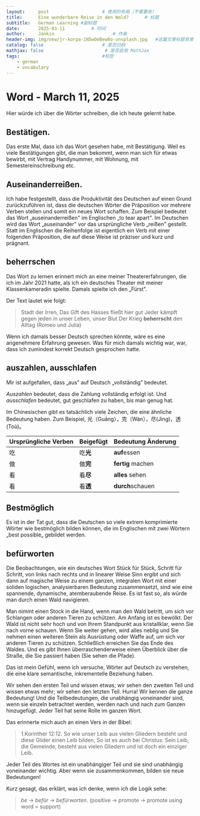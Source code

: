 ```yaml
---
layout:     post   				    # 使用的布局（不需要改）
title:      Eine wunderbare Reise in den Wald?  	# 标题 
subtitle:   German Learning #副标题
date:       2025-03-11 			# 时间
author:     Jankin 						# 作者
header-img: img/new/jr-korpa-1N5wOeBew8o-unsplash.jpg 	#这篇文章标题背景图片
catalog: false 						# 是否归档
mathjax: false                       # 是否启用 MathJax
tags:								#标签
    - german
    - vocabulary
---
```

# Word - March 11, 2025

Hier würde ich über die Wörter schreiben, die ich heute gelernt habe.

## Bestätigen.

Das erste Mal, dass ich das Wort gesehen habe, mit Bestätigung. Weil es viele Bestätigungen gibt, die man bekommt, wenn man sich für etwas bewirbt, mit Vertrag Handynummer, mit Wohnung, mit Semestereinschreibung etc.

## Auseinanderreißen.

Ich habe festgestellt, dass die Produktivität des Deutschen auf einen Grund zurückzuführen ist, dass die deutschen Wörter die Präposition vor mehrere Verben stellen und somit ein neues Wort schaffen. Zum Beispiel bedeutet das Wort „auseinanderreißen" im Englischen „to tear apart". Im Deutschen wird das Wort „auseinander" vor das ursprüngliche Verb „reißen" gestellt. Statt im Englischen die Reihenfolge ist eigentlich ein Verb mit einer folgenden Präposition, die auf diese Weise ist präziser und kurz und prägnant.

## beherrschen

Das Wort zu lernen erinnert mich an eine meiner Theatererfahrungen, die ich im Jahr 2021 hatte, als ich ein deutsches Theater mit meiner Klassenkameradin spielte. Damals spielte ich den „Fürst".

Der Text lautet wie folgt:

> Stadt der Irren,
> Das Gift des Hasses fließt hier gut
> Jeder kämpft gegen jeden
> in unser Leben, unser Blut
> Der Krieg **beherrscht** den Alltag (Romeo und Julia)

Wenn ich damals besser Deutsch sprechen könnte, wäre es eine angenehmere Erfahrung gewesen. Was für mich damals wichtig war, war, dass ich zumindest korrekt Deutsch gesprochen hatte.

## auszahlen, ausschlafen

Mir ist aufgefallen, dass „aus” auf Deutsch „vollständig” bedeutet.

*Auszahlen* bedeutet, dass die Zahlung vollständig erfolgt ist. Und *ausschlafen* bedeutet, gut geschlafen zu haben, bis man genug hat.

Im Chinesischen gibt es tatsächlich viele Zeichen, die eine ähnliche Bedeutung haben. Zum Beispiel, 光（Guāng），完（Wán），尽(Jìng)，透(Toù)。

| Ursprüngliche Verben | Beigefügt     | Bedeutung Änderung     |
| :-------------------- | :------------- | :---------------------- |
| 吃                    | 吃**光** | **auf**essen      |
| 做                    | 做**完** | **fertig** machen |
| 看                    | 看**尽** | **alles** sehen   |
| 看                    | 看**透** | **durch**schauen  |

## Bestmöglich

Es ist in der Tat gut, dass die Deutschen so viele extrem komprimierte Wörter wie bestmöglich bilden können, die im Englischen mit zwei Wörtern „best possible„ gebildet werden.

## befürworten

Die Beobachtungen, wie ein deutsches Wort Stück für Stück, Schritt für Schritt, von links nach rechts und in linearer Weise Sinn ergibt und sich dann auf magische Weise zu einem ganzen, integralen Wort mit einer soliden logischen, analysierbaren Bedeutung zusammensetzt, sind wie eine spannende, dynamische, atemberaubende Reise. Es ist fast so, als würde man durch einen Wald navigieren.

Man nimmt einen Stock in die Hand, wenn man den Wald betritt, um sich vor Schlangen oder anderen Tieren zu schützen. Am Anfang ist es bewölkt. Der Wald ist nicht sehr hoch und von Ihrem Standpunkt aus kristallklar, wenn Sie nach vorne schauen. Wenn Sie weiter gehen, wird alles neblig und Sie nehmen einen weiteren Stein als Ausrüstung oder Waffe auf, um sich vor anderen Tieren zu schützen. Schließlich erreichen Sie das Ende des Waldes. Und es gibt Ihnen überraschenderweise einen Überblick über die Straße, die Sie passiert haben (Sie sehen die Pfade).

Das ist mein Gefühl, wenn ich versuche,  Wörter auf Deutsch zu verstehen, die eine klare semantische, inkrementelle Beziehung haben.

Wir sehen den ersten Teil und wissen etwas; wir sehen den zweiten Teil und wissen etwas mehr; wir sehen den letzten Teil. Hurra! Wir kennen die ganze Bedeutung! Und die Teilbedeutungen, die  unabhängig voneinander sind, wenn sie einzeln betrachtet werden, werden nach und nach zum Ganzen hinzugefügt. Jeder Teil hat seine Rolle im ganzen Wort.

Das erinnerte mich auch an einen Vers in der Bibel:

> 1.Korinther 12:12. So wie unser Leib aus vielen Gliedern besteht und diese Glider einen Leib bilden, So ist es auch bei Christus: Sein Leib, die Gemeinde, besteht aus vielen Gliedern und ist doch ein einziger Leib.

Jeder Teil des Wortes ist ein unabhängiger Teil und sie sind unabhängig voneinander wichtig. Aber wenn sie zusammenkommen, bilden sie neue Bedeutungen!

Kurz gesagt, das erklärt,  was ich denke, wenn ich die Logik sehe:

> *be* -> *befür* -> *befürworten*.
> (positive -> promote -> promote using word = support)
>
